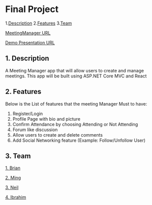 # Final Project
1.[Description](#1)
2.[Features](#2)
3.[Team](#3)

<a href="https://meetingmanagerssd.azurewebsites.net" target="_blank"> MeetingManager URL</a>

<a href= "https://drive.google.com/file/d/1k4CRZwKZybFhVEcEQSn2nsbOX3QpMXeK/view?usp=sharing"> Demo Presentation URL</a>

<a name="1"></a>
## 1. Description
A Meeting Manager app that will allow users to create and manage meetings. This app will be built using ASP.NET Core MVC and React



<a name="2"></a>
## 2. Features
Below is the List of features that the meeting Manager Must to have:
1. Register/Login
2. Profile Page with bio and picture
3. Confirm Attendance by choosing Attending or Not Attending
4. Forum like discussion
5. Allow users to create and delete comments
6. Add Social Networking feature (Example: Follow/Unfollow User)
  
<a name="3"></a>
## 3. Team
<a href="https://github.com/BrianH-hub" target="_blank"> 1. Brian </a>

<a href="https://github.com/mingwang168" target="_blank"> 2. Ming </a>

<a href="https://github.com/neilquizon" target="_blank"> 3. Neil </a>

<a href="https://github.com/Ibrahimshahristani" target="_blank"> 4. Ibrahim </a>









